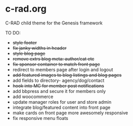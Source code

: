 # c-rad.org

C-RAD child theme for the Genesis framework

TO DO:

* ~~style footer~~
* ~~fix janky widths in header~~
* ~~style blog page~~
* ~~remove extrs blog meta: author/cat etc~~
* ~~fix sponsor container to match front page~~
* redirect to members page after login and logout
* ~~add featured images to blog listings and blog pages~~
* add fields to directory- agency/dog/contact
* ~~hook into MC for member post notifications~~
* add bbpress and secure it for members only
* add woocommerce
* update manager roles for user and store admin
* integrate blog/featured content into front page
* make cards on front page more awesomely responsive
* fix responsive menu floats